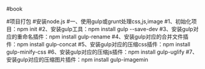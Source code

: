 #book



#项目打包
#安装node.js
#一、使用gulp或grunt处理css,js,image
#1、初始化项目：npm init
#2、安装gulp工具：npm install gulp --save-dev
#3、安装gulp对应的重命名插件：npm install gulp-rename
#4、安装gulp对应的合并文件插件：npm install gulp-concat
#5、安装gulp对应的压缩css插件：npm install gulp-minify-css
#6、安装gulp对应的压缩js插件：npm install gulp-uglify
#7、安装gulp对应的压缩图片插件：npm install gulp-imagemin
#
#
